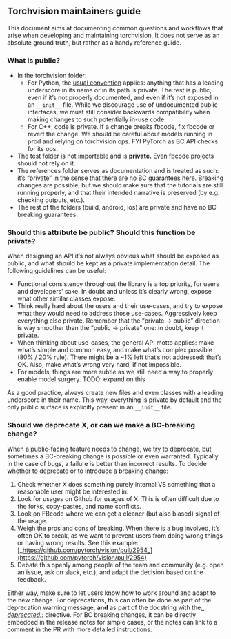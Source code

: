 ## Torchvision maintainers guide

This document aims at documenting common questions and workflows that arise when
developing and maintaining torchvision. It does not serve as an absolute ground
truth, but rather as a handy reference guide.

### What is public?

* In the torchvision folder:
    * For Python, the [usual
      convention](https://www.python.org/dev/peps/pep-0008/#public-and-internal-interfaces)
      applies: anything that has a leading underscore in its name or in its path
      is private. The rest is public, even if it’s not properly documented, and
      even if it’s not exposed in an `__init__` file. While we discourage use of
      undocumented public interfaces, we must still consider backwards
      compatibility when making changes to such potentially in-use code.
    * For C++, code is private. If a change breaks fbcode, fix fbcode or revert
      the change. We should be careful about models running in prod and relying
      on torchvision ops. FYI PyTorch as BC API checks for its ops.
* The test folder is not importable and is **private.** Even fbcode projects
  should not rely on it. 
* The references folder serves as documentation and is treated as such: it’s
  “private” in the sense that there are no BC guarantees here. Breaking changes
  are possible, but we should make sure that the tutorials are still running
  properly, and that their intended narrative is preserved (by e.g. checking
  outputs, etc.).
* The rest of the folders (build, android, ios) are private and have no BC
  breaking guarantees.

### Should this attribute be public? Should this function be private?

When designing an API it’s not always obvious what should be exposed as public,
and what should be kept as a private implementation detail. The following
guidelines can be useful:

* Functional consistency throughout the library is a top priority, for users and
  developers’ sake. In doubt and unless it’s clearly wrong, expose what other
  similar classes expose.
* Think really hard about the users and their use-cases, and try to expose what
  they would need to address those use-cases. Aggressively keep everything else
  private. Remember that the “private -> public” direction is way smoother than
  the “public -> private” one: in doubt, keep it private.
* When thinking about use-cases, the general API motto applies: make what’s
  simple and common easy, and make what’s complex possible (80% / 20% rule).
  There might be a ~1% left that’s not addressed: that’s OK. Also, make what’s
  wrong very hard, if not impossible.
* For models, things are more subtle as we still need a way to properly enable
  model surgery. TODO: expand on this

As a good practice, always create new files and even classes with a leading
underscore in their name. This way, everything is private by default and the
only public surface is explicitly present in an `__init__` file.

### Should we deprecate X, or can we make a BC-breaking change?

When a public-facing feature needs to change, we try to deprecate, but sometimes
a BC-breaking change is possible or even warranted. Typically in the case of
bugs, a failure is better than incorrect results. To decide whether to deprecate
or to introduce a breaking change:

1. Check whether X does something purely internal VS something that a reasonable
   user might be interested in.
2. Look for usages on Github for usages of X. This is often difficult due to the
   forks, copy-pastes, and name conflicts.
3. Look on FBcode where we can get a cleaner (but also biased) signal of the
   usage.
4. Weigh the pros and cons of breaking. When there is a bug involved, it’s often
   OK to break, as we want to prevent users from doing wrong things or having
   wrong results. See this example:
   [_https://github.com/pytorch/vision/pull/2954_](https://github.com/pytorch/vision/pull/2954)
5. Debate this openly among people of the team and community (e.g. open an
   issue, ask on slack, etc.), and adapt the decision based on the feedback.

Either way, make sure to let users know how to work around and adapt to the new
change. For deprecations, this can often be done as part of the deprecation
warning message, **and** as part of the docstring with the[_..
deprecated::_](https://www.sphinx-doc.org/en/master/usage/restructuredtext/directives.html#directive-deprecated)
directive. For BC breaking changes, it can be directly embedded in the release
notes for simple cases, or the notes can link to a comment in the PR with more
detailed instructions.
